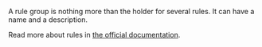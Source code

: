 A rule group is nothing more than the holder for several rules. It can have a name and a description.

Read more about rules in [the official documentation](https://firefly-iii.readthedocs.io/en/latest/advanced/rules.html).
